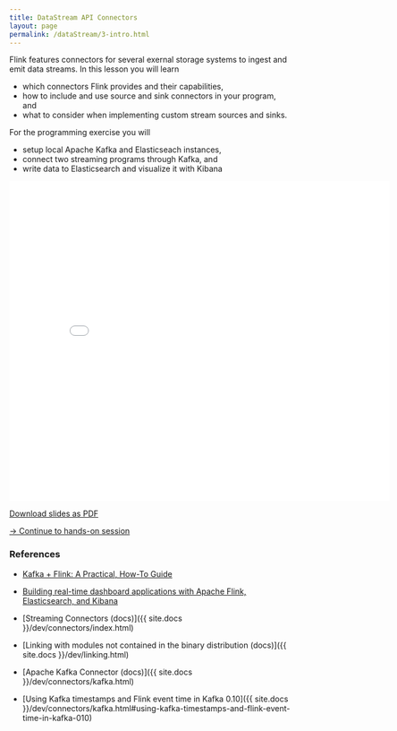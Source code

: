 ```yaml
---
title: DataStream API Connectors
layout: page
permalink: /dataStream/3-intro.html
---
```


Flink features connectors for several exernal storage systems to ingest and emit data streams. In this lesson you will learn 

* which connectors Flink provides and their capabilities,
* how to include and use source and sink connectors in your program, and
* what to consider when implementing custom stream sources and sinks. 

For the programming exercise you will

* setup local Apache Kafka and Elasticseach instances,
* connect two streaming programs through Kafka, and
* write data to Elasticsearch and visualize it with Kibana

<iframe src="//www.slideshare.net/slideshow/embed_code/key/o8jb5Wb5iPK4ui" width="680" height="571" frameborder="0" marginwidth="0" marginheight="0" scrolling="no"></iframe>

[Download slides as PDF]({{site.baseurl}}/slides/flink_stream_connectors.pdf)

[-> Continue to hands-on session]({{site.baseurl}}/dataStream/3-handsOn.html)

### References

- [Kafka + Flink: A Practical, How-To Guide](https://data-artisans.com/blog/kafka-flink-a-practical-how-to)
- [Building real-time dashboard applications with Apache Flink, Elasticsearch, and Kibana](https://www.elastic.co/blog/building-real-time-dashboard-applications-with-apache-flink-elasticsearch-and-kibana)

- [Streaming Connectors (docs)]({{ site.docs }}/dev/connectors/index.html)
- [Linking with modules not contained in the binary distribution (docs)]({{ site.docs }}/dev/linking.html)
- [Apache Kafka Connector (docs)]({{ site.docs }}/dev/connectors/kafka.html)
- [Using Kafka timestamps and Flink event time in Kafka 0.10]({{ site.docs }}/dev/connectors/kafka.html#using-kafka-timestamps-and-flink-event-time-in-kafka-010)